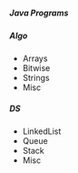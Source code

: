 ##### Java Programs

##### Algo
   - Arrays
   - Bitwise
   - Strings
   - Misc


##### DS
   - LinkedList
   - Queue
   - Stack
   - Misc
   
